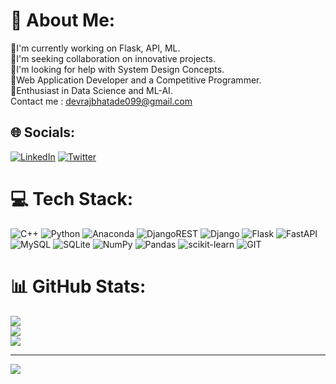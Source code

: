# 💫 About Me:
🔭I'm currently working on Flask, API, ML.<br>👯I'm seeking collaboration on innovative projects.<br>🤝I'm looking for help with System Design Concepts.<br>💼Web Application Developer and a Competitive Programmer.<br>🌱Enthusiast in Data Science and ML-AI.<br>Contact me : devrajbhatade099@gmail.com 


## 🌐 Socials:
[![LinkedIn](https://img.shields.io/badge/LinkedIn-%230077B5.svg?logo=linkedin&logoColor=white)](https://www.linkedin.com/in/devraj-bhatade-189186228/) [![Twitter](https://img.shields.io/badge/Twitter-%231DA1F2.svg?logo=Twitter&logoColor=white)](https://twitter.com/devraj_1021) 

# 💻 Tech Stack:
![C++](https://img.shields.io/badge/c++-%2300599C.svg?style=for-the-badge&logo=c%2B%2B&logoColor=white) ![Python](https://img.shields.io/badge/python-3670A0?style=for-the-badge&logo=python&logoColor=ffdd54) ![Anaconda](https://img.shields.io/badge/Anaconda-%2344A833.svg?style=for-the-badge&logo=anaconda&logoColor=white) ![DjangoREST](https://img.shields.io/badge/DJANGO-REST-ff1709?style=for-the-badge&logo=django&logoColor=white&color=ff1709&labelColor=gray) ![Django](https://img.shields.io/badge/django-%23092E20.svg?style=for-the-badge&logo=django&logoColor=white) ![Flask](https://img.shields.io/badge/flask-%23000.svg?style=for-the-badge&logo=flask&logoColor=white) ![FastAPI](https://img.shields.io/badge/FastAPI-005571?style=for-the-badge&logo=fastapi) ![MySQL](https://img.shields.io/badge/mysql-%2300f.svg?style=for-the-badge&logo=mysql&logoColor=white) ![SQLite](https://img.shields.io/badge/sqlite-%2307405e.svg?style=for-the-badge&logo=sqlite&logoColor=white) ![NumPy](https://img.shields.io/badge/numpy-%23013243.svg?style=for-the-badge&logo=numpy&logoColor=white) ![Pandas](https://img.shields.io/badge/pandas-%23150458.svg?style=for-the-badge&logo=pandas&logoColor=white) ![scikit-learn](https://img.shields.io/badge/scikit--learn-%23F7931E.svg?style=for-the-badge&logo=scikit-learn&logoColor=white) ![GIT](https://img.shields.io/badge/Git-fc6d26?style=for-the-badge&logo=git&logoColor=white)
# 📊 GitHub Stats:
![](https://github-readme-stats.vercel.app/api?username=devraj1021&theme=dark&hide_border=true&include_all_commits=true&count_private=false)<br/>
![](https://github-readme-streak-stats.herokuapp.com/?user=devraj1021&theme=dark&hide_border=true)<br/>
![](https://github-readme-stats.vercel.app/api/top-langs/?username=devraj1021&theme=dark&hide_border=true&include_all_commits=true&count_private=false&layout=compact)

---
[![](https://visitcount.itsvg.in/api?id=devraj1021&icon=0&color=0)](https://visitcount.itsvg.in)

<!-- Proudly created with GPRM ( https://gprm.itsvg.in ) -->
